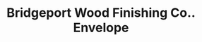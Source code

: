 ---
doi: 10.7916/D8NC7C6M
date_other: '1905'
date_other_textual: '1905'
form: printed ephemera
genre:
- Envelopes
name:
- Bridgeport Wood Finishing Co.
object_in_context_url: https://biggert.cul.columbia.edu/items/view/ave_biggert_00092
subject_hierarchical_geographic:
- New Milford, Connecticut, United States
subject_name:
- Bridgeport Wood Finishing Co.
title: Bridgeport Wood Finishing Co.. Envelope
sort_title: Bridgeport Wood Finishing Co.. Envelope
call_number: ave_biggert_00092
coordinates:
- 41.57694444444445,-73.40833333333335
pid: ave_biggert_00092
identifiers: ave_biggert_00092
thumbnail: https://derivativo-3.library.columbia.edu/iiif/2/ldpd:342716/full/!256,256/0/native.jpg
permalink: "/biggert/ave_biggert_00092/"
layout: iiif-image-page
---